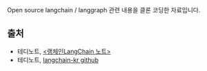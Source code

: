 Open source langchain / langgraph 관련 내용을 클론 코딩한 자료입니다.

## 출처
- 테디노트, [<랭체인LangChain 노트>](https://wikidocs.net/book/14314)
- 테디노트, [langchain-kr github](https://github.com/teddylee777/langchain-kr)
